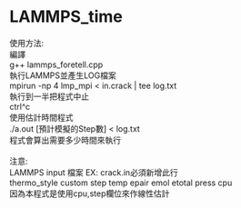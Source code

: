 # LAMMPS_time
使用方法:<br/>
編譯<br/>
g++ lammps_foretell.cpp<br/>
執行LAMMPS並產生LOG檔案<br/>
mpirun -np 4 lmp_mpi < in.crack | tee log.txt<br/>
執行到一半把程式中止<br/>
ctrl^c<br/>
使用估計時間程式<br/>
./a.out [預計模擬的Step數] < log.txt<br/>
程式會算出需要多少時間來執行<br/>
<br/>
注意:<br/>
LAMMPS input 檔案 EX: crack.in必須新增此行<br/>
thermo_style    custom step temp epair emol etotal press cpu<br/>
因為本程式是使用cpu,step欄位來作線性估計<br/>
